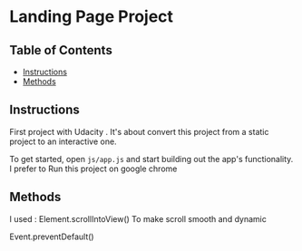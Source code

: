 # Landing Page Project

## Table of Contents

-   [Instructions](#instructions)
-   [Methods](#methods)

## Instructions

First project with Udacity . It's about convert this project from a static project to an interactive one.

To get started, open `js/app.js` and start building out the app's functionality.
I prefer to Run this project on google chrome

## Methods

I used :
  Element.scrollIntoView() To make scroll smooth and dynamic 
  
  Event.preventDefault()


